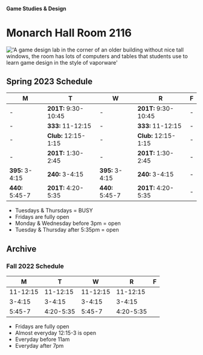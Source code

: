 #### Game Studies & Design

# Monarch Hall Room 2116

<Image> <a name="Dalle GenerationComputerLab"></a> <img src="Images\DallE_Classroom.png" alt="'A game design lab in the corner of an older building without nice tall windows, the room has lots of computers and tables that students use to learn game design in the style of vaporware'" title="ClassroomHeader" class="centerheader"/> </Image>

## Spring 2023 Schedule

|M|T|W|R|F|
|---|---|---|---|---|
|-|**201T:** 9:30-10:45|-|**201T:** 9:30-10:45|-|
|-|**333:** 11-12:15|-|**333:** 11-12:15|-|
|-|**Club:** 12:15-1:15|-|**Club:** 12:15-1:15|-|
|-|**201T:** 1:30-2:45|-|**201T:** 1:30-2:45|-|
|**395:** 3-4:15|**240:** 3-4:15|**395:** 3-4:15|**240:** 3-4:15|-|
|**440:** 5:45-7|**201T:** 4:20-5:35|**440:** 5:45-7|**201T:** 4:20-5:35|-|

* Tuesdays & Thursdays = BUSY
* Fridays are fully open
* Monday & Wednesday before 3pm = open
* Tuesday & Thursday after 5:35pm = open

## Archive

### Fall 2022 Schedule

|M|T|W|R|F|
|--|--|--|--|--|
|11-12:15|11-12:15|11-12:15|11-12:15||
|3-4:15|3-4:15|3-4:15|3-4:15||
|5:45-7|4:20-5:35|5:45-7|4:20-5:35||

* Fridays are fully open
* Almost everyday 12:15-3 is open
* Everyday before 11am
* Everyday after 7pm
